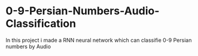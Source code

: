 # 0-9-Persian-Numbers-Audio-Classification
In this project i made a RNN neural network which can classifie 0-9 Persian numbers by Audio
